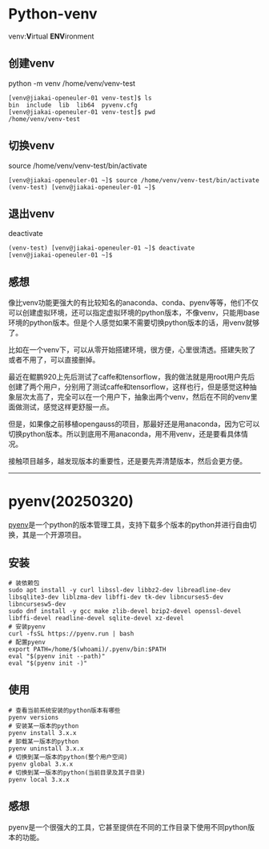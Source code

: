 # Python-venv

venv:**V**irtual **ENV**ironment

## 创建venv

python -m venv /home/venv/venv-test

```
[venv@jiakai-openeuler-01 venv-test]$ ls
bin  include  lib  lib64  pyvenv.cfg
[venv@jiakai-openeuler-01 venv-test]$ pwd
/home/venv/venv-test

```

## 切换venv

source /home/venv/venv-test/bin/activate

```
[venv@jiakai-openeuler-01 ~]$ source /home/venv/venv-test/bin/activate
(venv-test) [venv@jiakai-openeuler-01 ~]$
```

## 退出venv

deactivate

```
(venv-test) [venv@jiakai-openeuler-01 ~]$ deactivate
[venv@jiakai-openeuler-01 ~]$

```

## 感想

像比venv功能更强大的有比较知名的anaconda、conda、pyenv等等，他们不仅可以创建虚拟环境，还可以指定虚拟环境的python版本，不像venv，只能用base环境的python版本。但是个人感觉如果不需要切换python版本的话，用venv就够了。

比如在一个venv下，可以从零开始搭建环境，很方便，心里很清透。搭建失败了或者不用了，可以直接删掉。

最近在鲲鹏920上先后测试了caffe和tensorflow，我的做法就是用root用户先后创建了两个用户，分别用了测试caffe和tensorflow，这样也行，但是感觉这种抽象层次太高了，完全可以在一个用户下，抽象出两个venv，然后在不同的venv里面做测试，感觉这样更舒服一点。

但是，如果像之前移植opengauss的项目，那最好还是用anaconda，因为它可以切换python版本。所以到底用不用anaconda，用不用venv，还是要看具体情况。

接触项目越多，越发现版本的重要性，还是要先弄清楚版本，然后会更方便。

---

# pyenv(20250320)

[pyenv](https://github.com/pyenv/pyenv)是一个python的版本管理工具，支持下载多个版本的python并进行自由切换，其是一个开源项目。

## 安装

```
# 装依赖包
sudo apt install -y curl libssl-dev libbz2-dev libreadline-dev libsqlite3-dev liblzma-dev libffi-dev tk-dev libncurses5-dev libncursesw5-dev
sudo dnf install -y gcc make zlib-devel bzip2-devel openssl-devel libffi-devel readline-devel sqlite-devel xz-devel
# 安装pyenv
curl -fsSL https://pyenv.run | bash
# 配置pyenv
export PATH=/home/$(whoami)/.pyenv/bin:$PATH
eval "$(pyenv init --path)"
eval "$(pyenv init -)"
```

## 使用

```
# 查看当前系统安装的python版本有哪些
pyenv versions
# 安装某一版本的python
pyenv install 3.x.x
# 卸载某一版本的python
pyenv uninstall 3.x.x
# 切换到某一版本的python(整个用户空间)
pyenv global 3.x.x
# 切换到某一版本的python(当前目录及其子目录)
pyenv local 3.x.x
```

## 感想

pyenv是一个很强大的工具，它甚至提供在不同的工作目录下使用不同python版本的功能。
